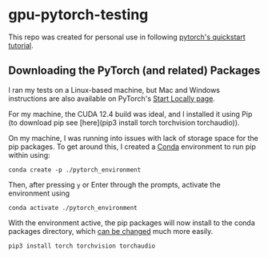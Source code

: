 # gpu-pytorch-testing
This repo was created for personal use in following [pytorch's quickstart tutorial](https://pytorch.org/tutorials/beginner/basics/quickstart_tutorial.html).

## Downloading the PyTorch (and related) Packages
I ran my tests on a Linux-based machine, but Mac and Windows instructions are also available on PyTorch's [Start Locally page](https://pytorch.org/get-started/locally/).

For my machine, the CUDA 12.4 build was ideal, and I installed it using Pip (to download pip see [here](pip3 install torch torchvision torchaudio)).

On my machine, I was running into issues with lack of storage space for the pip packages. To get around this, I created a [Conda](https://github.com/conda-forge/miniforge) environment to run pip within using:
```
conda create -p ./pytorch_environment
```

Then, after pressing `y` or Enter through the prompts, activate the environment using
```
conda activate ./pytorch_environment
```

With the environment active, the pip packages will now install to the conda packages directory, which [can be changed](https://docs.conda.io/projects/conda/en/latest/user-guide/configuration/custom-env-and-pkg-locations.html) much more easily.
```
pip3 install torch torchvision torchaudio
```


